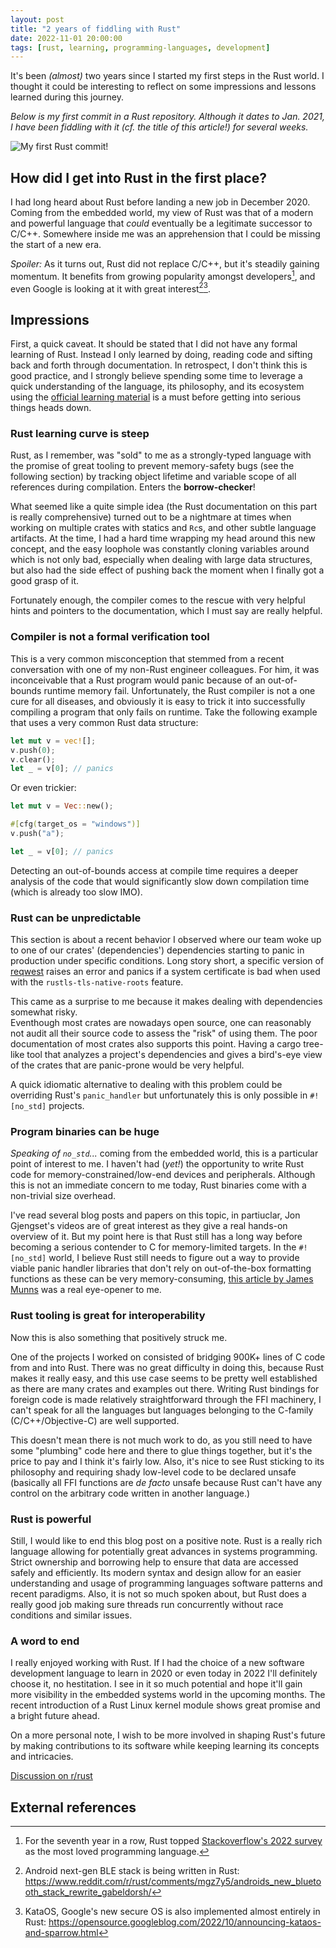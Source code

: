 ```yaml
---
layout: post
title: "2 years of fiddling with Rust"
date: 2022-11-01 20:00:00
tags: [rust, learning, programming-languages, development]
---
```


It's been _(almost)_ two years since I started my first steps in the Rust world. I thought it could
be interesting to reflect on some impressions and lessons learned during this journey.

_Below is my first commit in a Rust repository. Although it dates to Jan. 2021, I have been
fiddling with it (cf. the title of this article!) for several weeks._

![My first Rust commit!](https://public-assets-for-web.s3.eu-west-3.amazonaws.com/first-commit-rust.png)

## How did I get into Rust in the first place?

I had long heard about Rust before landing a new job in December 2020. Coming from the embedded world,
my view of Rust was that of a modern and powerful language that _could_ eventually be a legitimate
successor to C/C++. Somewhere inside me was an apprehension that I could be missing the start of a new era.

_Spoiler:_ As it turns out, Rust did not replace C/C++, but it's steadily gaining momentum.
It benefits from growing popularity amongst developers[^1], and even Google
is looking at it with great interest[^2][^3].

## Impressions

First, a quick caveat. It should be stated that I did not have any formal learning of Rust.
Instead I only learned by doing, reading code and sifting back and forth through documentation.
In retrospect, I don't think this is good practice, and I strongly believe spending some time
to leverage a quick understanding of the language, its philosophy, and its ecosystem using
the [official learning material](https://www.rust-lang.org/learn) is a must before getting
into serious things heads down.

### Rust learning curve is steep
Rust, as I remember, was "sold" to me as a strongly-typed language with the promise of
great tooling to prevent memory-safety bugs (see the following section) by tracking object
lifetime and variable scope of all references during compilation. Enters the **borrow-checker**!

What seemed like a quite simple idea (the Rust documentation on this part is really comprehensive)
turned out to be a nightmare at times when working on multiple crates with statics and `Rc`s,
and other subtle language artifacts.
At the time, I had a hard time wrapping my head around this new concept, and the easy loophole
was constantly cloning variables around which is not only bad, especially when dealing with large
data structures, but also had the side effect of pushing back the moment when I finally got a good grasp of it.

Fortunately enough, the compiler comes to the rescue with very helpful
hints and pointers to the documentation, which I must say are really helpful.

### Compiler is not a formal verification tool

This is a very common misconception that stemmed from a recent conversation with one of my non-Rust
engineer colleagues. For him, it was inconceivable that a Rust program would panic because of an
out-of-bounds runtime memory fail. Unfortunately, the Rust compiler is not a one cure for all
diseases, and obviously it is easy to trick it into successfully compiling a program that only fails on
runtime. Take the following example that uses a very common Rust data structure:

```rust
let mut v = vec![];
v.push(0);
v.clear();
let _ = v[0]; // panics 
```

Or even trickier:

```rust
let mut v = Vec::new();

#[cfg(target_os = "windows")]
v.push("a");

let _ = v[0]; // panics
```

Detecting an out-of-bounds access at compile time requires a deeper analysis of the code that would
significantly slow down compilation time (which is already too slow IMO).

### Rust can be unpredictable
This section is about a recent behavior I observed where our team woke up to one of our
crates' (dependencies') dependencies starting to panic in production under specific conditions.
Long story short, a specific version of [reqwest](https://docs.rs/reqwest/latest/reqwest/)
raises an error and panics if a system certificate is bad when used with the `rustls-tls-native-roots` feature.

This came as a surprise to me because it makes dealing with dependencies somewhat risky.\
Eventhough most crates are nowadays open source, one can reasonably not audit all their source
code to assess the "risk" of using them. The poor documentation of most crates also supports this point.
Having a cargo tree-like tool that analyzes a project's
dependencies and gives a bird's-eye view of the crates that are panic-prone would be very helpful.

A quick idiomatic alternative to dealing with this problem could be overriding Rust's
`panic_handler` but unfortunately this is only possible in `#![no_std]` projects.

### Program binaries can be huge

_Speaking of `no_std`..._ coming from the embedded world, this is a particular point of interest to me.
I haven't had (_yet!_) the opportunity to write Rust code for memory-constrained/low-end devices
and peripherals. Although this is not an immediate concern to me today, Rust binaries come with a
non-trivial size overhead.

I've read several blog posts and papers on this topic, in partiuclar, Jon Gjengset's videos are
of great interest as they give a real hands-on overview of it. But my point here is that Rust still
has a long way before becoming a serious contender to C for memory-limited targets.
In the `#![no_std]` world, I believe Rust still needs to figure out a way to provide viable panic
handler libraries that don't rely on out-of-the-box formatting functions as these can be
very memory-consuming,
[this article by James Munns](https://jamesmunns.com/blog/fmt-unreasonably-expensive/) was a real eye-opener to me.

### Rust tooling is great for interoperability

Now this is also something that positively struck me.

One of the projects I worked on consisted of bridging 900K+ lines of C code from and into Rust.
There was no great difficulty in doing this, because Rust makes it really easy, and this use case seems to be
pretty well established as there are many crates and examples out there. Writing Rust bindings for foreign code
is made relatively straightforward through the FFI machinery, I can't speak for all the languages but languages
belonging to the C-family (C/C++/Objective-C) are well supported.

This doesn't mean there is not much work to do, as you still need to have some "plumbing" code here and there to glue
things together, but it's the price to pay and I think it's fairly low.
Also, it's nice to see Rust sticking to its philosophy and requiring shady low-level code to be declared unsafe
(basically all FFI functions are _de facto_ unsafe because Rust can't have any control on the arbitrary code written
in another language.)

### Rust is powerful

Still, I would like to end this blog post on a positive note. Rust is a really rich language
allowing for potentially great advances in systems programming.
Strict ownership and borrowing help to ensure that data are accessed safely and efficiently. Its
modern syntax and design allow for an easier understanding and usage of programming languages software
patterns and recent paradigms. Also, it is not so much spoken about, but Rust does a really good job
making sure threads run concurrently without race conditions and similar issues.

### A word to end

I really enjoyed working with Rust. If I had the choice of a new software development
language to learn in 2020 or even today in 2022 I'll definitely choose it, no hestitation. I see
in it so much potential and hope it'll gain more visibility in the embedded systems world in the
upcoming months. The recent introduction of a Rust Linux kernel module shows great promise and a
bright future ahead.

On a more personal note, I wish to be more involved in shaping Rust's future by making
contributions to its software while keeping learning its concepts and intricacies.

[Discussion on r/rust](https://www.reddit.com/r/rust/comments/yo1b20/2_years_of_fiddling_with_rust/)

## External references

[^1]: For the seventh year in a row, Rust topped [Stackoverflow's 2022 survey](https://survey.stackoverflow.co/2022/#section-most-loved-dreaded-and-wanted-programming-scripting-and-markup-languages) as the most loved programming language.
[^2]: Android next-gen BLE stack is being written in Rust: https://www.reddit.com/r/rust/comments/mgz7y5/androids_new_bluetooth_stack_rewrite_gabeldorsh/
[^3]: KataOS, Google's new secure OS is also implemented almost entirely in Rust: https://opensource.googleblog.com/2022/10/announcing-kataos-and-sparrow.html


